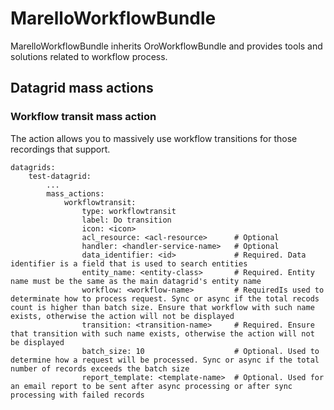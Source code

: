 # MarelloWorkflowBundle

MarelloWorkflowBundle inherits OroWorkflowBundle and provides tools and solutions related to workflow process.

## Datagrid mass actions

### Workflow transit mass action

The action allows you to massively use workflow transitions for those recordings that support.

```
datagrids:
    test-datagrid:
        ...
        mass_actions:
            workflowtransit:
                type: workflowtransit
                label: Do transition
                icon: <icon>
                acl_resource: <acl-resource>      # Optional
                handler: <handler-service-name>   # Optional
                data_identifier: <id>             # Required. Data identifier is a field that is used to search entities
                entity_name: <entity-class>       # Required. Entity name must be the same as the main datagrid's entity name
                workflow: <workflow-name>         # RequiredIs used to determinate how to process request. Sync or async if the total recods count is higher than batch size. Ensure that workflow with such name exists, otherwise the action will not be displayed
                transition: <transition-name>     # Required. Ensure that transition with such name exists, otherwise the action will not be displayed
                batch_size: 10                    # Optional. Used to determine how a request will be processed. Sync or async if the total number of records exceeds the batch size
                report_template: <template-name>  # Optional. Used for an email report to be sent after async processing or after sync processing with failed records
```
